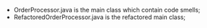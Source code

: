 - OrderProcessor.java is the main class which contain code smells;
- RefactoredOrderProcessor.java is the refactored main class;
